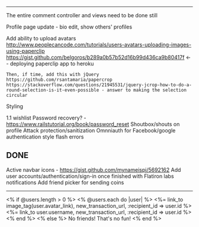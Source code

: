 

----

  The entire comment controller and views need to be done still

  Profile page update - bio edit, show others' profiles

  Add ability to upload avatars
    http://www.peoplecancode.com/tutorials/users-avatars-uploading-images-using-paperclip
    https://gist.github.com/belgoros/b289a0b57b52d16b99d436ca9b80417f <-- deploying paperclip app to heroku

    Then, if time, add this with jQuery
    https://github.com/rsantamaria/papercrop
    https://stackoverflow.com/questions/21945531/jquery-jcrop-how-to-do-a-round-selection-is-it-even-possible - answer to making the selection circular

  Styling

  1.1 wishlist
      Password recovery? - https://www.railstutorial.org/book/password_reset
      Shoutbox/shouts on profile
      Attack protection/sanitization
      Omnniauth for Facebook/google authentication
      style flash errors



DONE
----
  Active navbar icons - https://gist.github.com/mynameispj/5692162
  Add user accounts/authentication/sign-in once finished with Flatiron labs
    notifications
    Add friend picker for sending coins


---

<% if @users.length > 0 %>
  <% @users.each do |user| %>
    <%= link_to image_tag(user.avatar_link), new_transaction_url, :recipient_id => user.id %> <%= link_to user.username, new_transaction_url, :recipient_id => user.id %> <br />
  <% end %>
<% else %>
  No friends! That's no fun!
<% end %>
